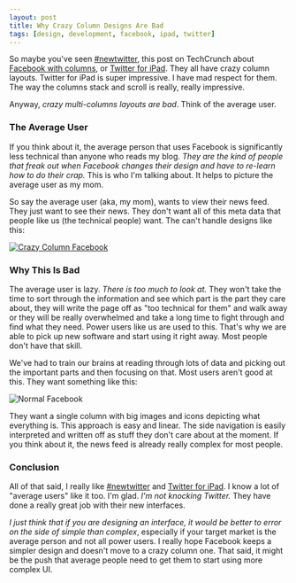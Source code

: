 ```yaml
---
layout: post
title: Why Crazy Column Designs Are Bad
tags: [design, development, facebook, ipad, twitter]
---
```


So maybe you've seen [#newtwitter][], this post on TechCrunch about [Facebook with columns](http://techcrunch.com/2010/04/21/facebook-design/), or [Twitter for iPad][]. They all have crazy column layouts. Twitter for iPad is super impressive. I have mad respect for them. The way the columns stack and scroll is really, really impressive.

Anyway, *crazy multi-columns layouts are bad*. Think of the average user.

### The Average User

If you think about it, the average person that uses Facebook is significantly less technical than anyone who reads my blog. *They are the kind of people that freak out when Facebook changes their design and have to re-learn how to do their crap.* This is who I'm talking about. It helps to picture the average user as my mom.

So say the average user (aka, my mom), wants to view their news feed. They just want to see their news. They don't want all of this meta data that people like us (the technical people) want. The can't handle designs like this:

[![Crazy Column Facebook](http://assets.samsoff.es/posts/why-crazy-column-designs-are-bad/fb1.png)](http://techcrunch.com/2010/04/21/facebook-design/)

### Why This Is Bad

The average user is lazy. *There is too much to look at.* They won't take the time to sort through the information and see which part is the part they care about, they will write the page off as "too technical for them" and walk away or they will be really overwhelmed and take a long time to fight through and find what they need. Power users like us are used to this. That's why we are able to pick up new software and start using it right away. Most people don't have that skill.

We've had to train our brains at reading through lots of data and picking out the important parts and then focusing on that. Most users aren't good at this. They want something like this:

![Normal Facebook](http://assets.samsoff.es/posts/why-crazy-column-designs-are-bad/fb2.png)

They want a single column with big images and icons depicting what everything is. This approach is easy and linear. The side navigation is easily interpreted and written off as stuff they don't care about at the moment. If you think about it, the news feed is already really complex for most people.

### Conclusion

All of that said, I really like [#newtwitter][] and [Twitter for iPad][]. I know a lot of "average users" like it too. I'm glad. *I'm not knocking Twitter.* They have done a really great job with their new interfaces.

*I just think that if you are designing an interface, it would be better to error on the side of simple than complex*, especially if your target market is the average person and not all power users. I really hope Facebook keeps a simpler design and doesn't move to a crazy column one. That said, it might be the push that average people need to get them to start using more complex UI.

[#newtwitter]: http://blog.twitter.com/2010/09/better-twitter.html
[Twitter for iPad]: http://itunes.apple.com/us/app/twitter/id333903271?mt=8
